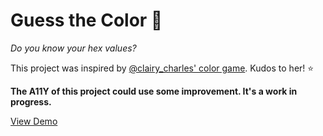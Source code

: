# Guess the Color 🎨

*Do you know your hex values?*

This project was inspired by [@clairy_charles' color game](https://twitter.com/clairy_charles/status/1291117476995047424?s=20). Kudos to her! ⭐️

**The A11Y of this project could use some improvement. It's a work in progress.**

[View Demo](https://kieranbarker.github.io/guess-the-color/)